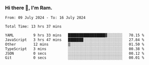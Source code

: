 ### Hi there 👋, I'm Ram.

<!--START_SECTION:waka-->

```txt
From: 09 July 2024 - To: 16 July 2024

Total Time: 13 hrs 37 mins

YAML         9 hrs 33 mins   █████████████████▓░░░░░░░   70.15 %
JavaScript   3 hrs 47 mins   ███████░░░░░░░░░░░░░░░░░░   27.84 %
Other        12 mins         ▒░░░░░░░░░░░░░░░░░░░░░░░░   01.50 %
TypeScript   3 mins          ░░░░░░░░░░░░░░░░░░░░░░░░░   00.38 %
JSON         0 secs          ░░░░░░░░░░░░░░░░░░░░░░░░░   00.12 %
Git          0 secs          ░░░░░░░░░░░░░░░░░░░░░░░░░   00.01 %
```

<!--END_SECTION:waka-->
